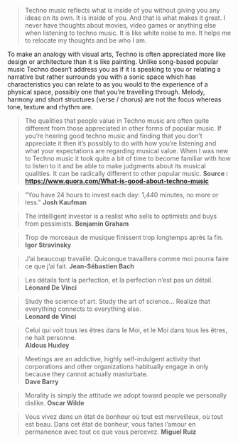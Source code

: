 > Techno music reflects what is inside of you without giving you any ideas on its own. It is inside of you. And that is what makes it great. I never have thoughts about movies, video games or anything else when listening to techno music. It is like white noise to me. It helps me to relocate my thoughts and be who I am.
>
To make an analogy with visual arts, Techno is often appreciated more like design or architecture than it is like painting. Unlike song-based popular music Techno doesn’t address you as if it is speaking to you or relating a narrative but rather surrounds you with a sonic space which has characteristics you can relate to as you would to the experience of a physical space, possibly one that you’re travelling through. Melody, harmony and short structures (verse / chorus) are not the focus whereas tone, texture and rhythm are.
> 
> The qualities that people value in Techno music are often quite different from those appreciated in other forms of popular music. If you’re hearing good techno music and finding that you don’t appreciate it then it’s possibly to do with how you’re listening and what your expectations are regarding musical value. When I was new to Techno music it took quite a bit of time to become familiar with how to listen to it and be able to make judgments about its musical qualities. It can be radically different to other popular music.
**Source : https://www.quora.com/What-is-good-about-techno-music**

> "You have 24 hours to invest each day: 1,440 minutes, no more or less."
>**Josh Kaufman**

> The intelligent investor is a realist who sells to optimists and buys from pessimists.
> **Benjamin Graham**

> Trop de morceaux de musique finissent trop longtemps après la fin.
> **Igor Stravinsky**


>  J’ai beaucoup travaillé. Quiconque travaillera comme moi pourra faire ce que j’ai fait. 
> **Jean-Sébastien Bach**

>   Les détails font la perfection, et la perfection n’est pas un détail. 
> **Léonard De Vinci**

> Study the science of art. Study the art of science... Realize that everything connects to everything else.  
> **Leonard de Vinci**

> Celui qui voit tous les êtres dans le Moi, et le Moi dans tous les êtres, ne hait personne.  
> **Aldous Huxley**

> Meetings are an addictive, highly self-indulgent activity that corporations and other organizations habitually engage in only because they cannot actually masturbate.  
> **Dave Barry**

> Morality is simply the attitude we adopt toward people we personally dislike.
> **Oscar Wilde**

> Vous vivez dans un état de bonheur où tout est merveilleux, où tout est beau. Dans cet état de bonheur, vous faites l’amour en permanence avec tout ce que vous percevez.
> **Miguel Ruiz**

